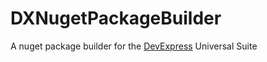 # DXNugetPackageBuilder
A nuget package builder for the [DevExpress](//www.devexpress.com) Universal Suite